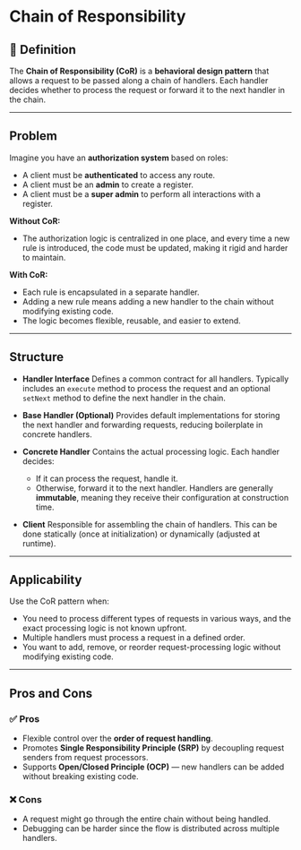 # Chain of Responsibility

## 📖 Definition

The **Chain of Responsibility (CoR)** is a **behavioral design pattern** that allows a request to be passed along a chain of handlers. Each handler decides whether to process the request or forward it to the next handler in the chain.

---

## Problem

Imagine you have an **authorization system** based on roles:

* A client must be **authenticated** to access any route.
* A client must be an **admin** to create a register.
* A client must be a **super admin** to perform all interactions with a register.

**Without CoR:**

* The authorization logic is centralized in one place, and every time a new rule is introduced, the code must be updated, making it rigid and harder to maintain.

**With CoR:**

* Each rule is encapsulated in a separate handler.
* Adding a new rule means adding a new handler to the chain without modifying existing code.
* The logic becomes flexible, reusable, and easier to extend.

---

## Structure

* **Handler Interface**
  Defines a common contract for all handlers. Typically includes an `execute` method to process the request and an optional `setNext` method to define the next handler in the chain.

* **Base Handler (Optional)**
  Provides default implementations for storing the next handler and forwarding requests, reducing boilerplate in concrete handlers.

* **Concrete Handler**
  Contains the actual processing logic. Each handler decides:

  * If it can process the request, handle it.
  * Otherwise, forward it to the next handler.
    Handlers are generally **immutable**, meaning they receive their configuration at construction time.

* **Client**
  Responsible for assembling the chain of handlers. This can be done statically (once at initialization) or dynamically (adjusted at runtime).

---

## Applicability

Use the CoR pattern when:

* You need to process different types of requests in various ways, and the exact processing logic is not known upfront.
* Multiple handlers must process a request in a defined order.
* You want to add, remove, or reorder request-processing logic without modifying existing code.

---

## Pros and Cons

### ✅ Pros

* Flexible control over the **order of request handling**.
* Promotes **Single Responsibility Principle (SRP)** by decoupling request senders from request processors.
* Supports **Open/Closed Principle (OCP)** — new handlers can be added without breaking existing code.

### ❌ Cons

* A request might go through the entire chain without being handled.
* Debugging can be harder since the flow is distributed across multiple handlers.
